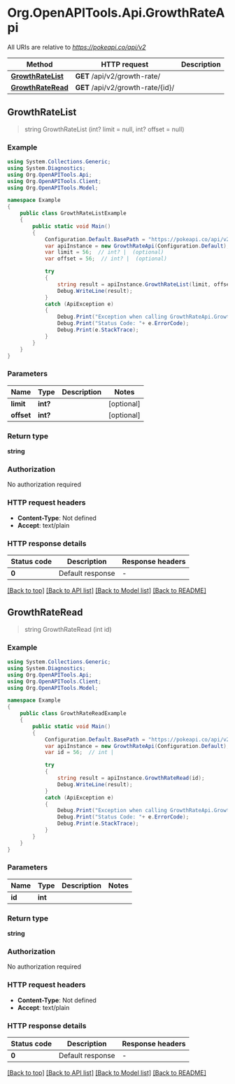 # Org.OpenAPITools.Api.GrowthRateApi

All URIs are relative to *https://pokeapi.co/api/v2*

Method | HTTP request | Description
------------- | ------------- | -------------
[**GrowthRateList**](GrowthRateApi.md#growthratelist) | **GET** /api/v2/growth-rate/ | 
[**GrowthRateRead**](GrowthRateApi.md#growthrateread) | **GET** /api/v2/growth-rate/{id}/ | 



## GrowthRateList

> string GrowthRateList (int? limit = null, int? offset = null)



### Example

```csharp
using System.Collections.Generic;
using System.Diagnostics;
using Org.OpenAPITools.Api;
using Org.OpenAPITools.Client;
using Org.OpenAPITools.Model;

namespace Example
{
    public class GrowthRateListExample
    {
        public static void Main()
        {
            Configuration.Default.BasePath = "https://pokeapi.co/api/v2";
            var apiInstance = new GrowthRateApi(Configuration.Default);
            var limit = 56;  // int? |  (optional) 
            var offset = 56;  // int? |  (optional) 

            try
            {
                string result = apiInstance.GrowthRateList(limit, offset);
                Debug.WriteLine(result);
            }
            catch (ApiException e)
            {
                Debug.Print("Exception when calling GrowthRateApi.GrowthRateList: " + e.Message );
                Debug.Print("Status Code: "+ e.ErrorCode);
                Debug.Print(e.StackTrace);
            }
        }
    }
}
```

### Parameters


Name | Type | Description  | Notes
------------- | ------------- | ------------- | -------------
 **limit** | **int?**|  | [optional] 
 **offset** | **int?**|  | [optional] 

### Return type

**string**

### Authorization

No authorization required

### HTTP request headers

- **Content-Type**: Not defined
- **Accept**: text/plain


### HTTP response details
| Status code | Description | Response headers |
|-------------|-------------|------------------|
| **0** | Default response |  -  |

[[Back to top]](#)
[[Back to API list]](../README.md#documentation-for-api-endpoints)
[[Back to Model list]](../README.md#documentation-for-models)
[[Back to README]](../README.md)


## GrowthRateRead

> string GrowthRateRead (int id)



### Example

```csharp
using System.Collections.Generic;
using System.Diagnostics;
using Org.OpenAPITools.Api;
using Org.OpenAPITools.Client;
using Org.OpenAPITools.Model;

namespace Example
{
    public class GrowthRateReadExample
    {
        public static void Main()
        {
            Configuration.Default.BasePath = "https://pokeapi.co/api/v2";
            var apiInstance = new GrowthRateApi(Configuration.Default);
            var id = 56;  // int | 

            try
            {
                string result = apiInstance.GrowthRateRead(id);
                Debug.WriteLine(result);
            }
            catch (ApiException e)
            {
                Debug.Print("Exception when calling GrowthRateApi.GrowthRateRead: " + e.Message );
                Debug.Print("Status Code: "+ e.ErrorCode);
                Debug.Print(e.StackTrace);
            }
        }
    }
}
```

### Parameters


Name | Type | Description  | Notes
------------- | ------------- | ------------- | -------------
 **id** | **int**|  | 

### Return type

**string**

### Authorization

No authorization required

### HTTP request headers

- **Content-Type**: Not defined
- **Accept**: text/plain


### HTTP response details
| Status code | Description | Response headers |
|-------------|-------------|------------------|
| **0** | Default response |  -  |

[[Back to top]](#)
[[Back to API list]](../README.md#documentation-for-api-endpoints)
[[Back to Model list]](../README.md#documentation-for-models)
[[Back to README]](../README.md)

